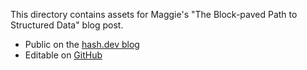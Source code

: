 This directory contains assets for Maggie's "The Block-paved Path to Structured Data" blog post.

- Public on the [hash.dev blog](https://hash.dev/blog/block-paved-path)
- Editable on [GitHub](https://github.com/hashintel/hash/blob/main/apps/hashdev/src/_pages/blog/0007_block-paved-path.mdx)
